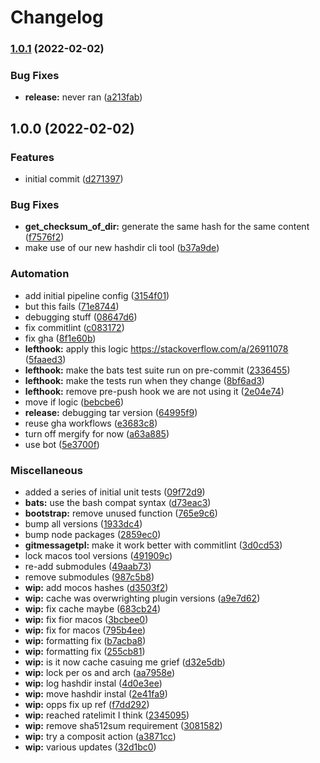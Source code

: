 # Changelog

### [1.0.1](https://github.com/brad-jones/asdf-bootstrap/compare/v1.0.0...v1.0.1) (2022-02-02)


### Bug Fixes

* **release:** never ran ([a213fab](https://github.com/brad-jones/asdf-bootstrap/commit/a213fab9666ff4fefa68fa5552d8134207ee665e))

## 1.0.0 (2022-02-02)


### Features

* initial commit ([d271397](https://github.com/brad-jones/asdf-bootstrap/commit/d2713975d1d3a97e86cac51d2789b383b7c76972))


### Bug Fixes

* **get_checksum_of_dir:** generate the same hash for the same content ([f7576f2](https://github.com/brad-jones/asdf-bootstrap/commit/f7576f20b44a36a87a96c2f00db92e24b8ea98f7))
* make use of our new hashdir cli tool ([b37a9de](https://github.com/brad-jones/asdf-bootstrap/commit/b37a9dedfe1865f74d67a769fb9a0afd2a130f71))


### Automation

* add initial pipeline config ([3154f01](https://github.com/brad-jones/asdf-bootstrap/commit/3154f01b13e7db7cc3e05f8cd181bd9ec35ab895))
* but this fails ([71e8744](https://github.com/brad-jones/asdf-bootstrap/commit/71e874433ee9d4644fdad1677bda3499756608b1))
* debugging stuff ([08647d6](https://github.com/brad-jones/asdf-bootstrap/commit/08647d6b2db90a35b924dfe1fa6e90cde83d7be9))
* fix commitlint ([c083172](https://github.com/brad-jones/asdf-bootstrap/commit/c083172eec075fbf94855f798aba756239c2c261))
* fix gha ([8f1e60b](https://github.com/brad-jones/asdf-bootstrap/commit/8f1e60b2a251c130d2d64e5c2f6ef73780b1c980))
* **lefthook:** apply this logic https://stackoverflow.com/a/26911078 ([5faaed3](https://github.com/brad-jones/asdf-bootstrap/commit/5faaed3571fae051ac5312401cb0d382fc0399d2))
* **lefthook:** make the bats test suite run on pre-commit ([2336455](https://github.com/brad-jones/asdf-bootstrap/commit/2336455e284375a00cd11c5cc0101cc7aa783e1d))
* **lefthook:** make the tests run when they change ([8bf6ad3](https://github.com/brad-jones/asdf-bootstrap/commit/8bf6ad37a7b7db87a36177bf18a23d049fe517d4))
* **lefthook:** remove pre-push hook we are not using it ([2e04e74](https://github.com/brad-jones/asdf-bootstrap/commit/2e04e747f384e2eeba0160cfee1e08433976b7be))
* move if logic ([bebcbe6](https://github.com/brad-jones/asdf-bootstrap/commit/bebcbe6ed13154cf0c717c214b1848d2b1945bc4))
* **release:** debugging tar version ([64995f9](https://github.com/brad-jones/asdf-bootstrap/commit/64995f91af3dc7ab1db60a707c56d7615a2d7805))
* reuse gha workflows ([e3683c8](https://github.com/brad-jones/asdf-bootstrap/commit/e3683c858faa7a798fc7dd97f666eecc11317aa6))
* turn off mergify for now ([a63a885](https://github.com/brad-jones/asdf-bootstrap/commit/a63a885838c1926a1aca37e6a447164edc8b5d44))
* use bot ([5e3700f](https://github.com/brad-jones/asdf-bootstrap/commit/5e3700fae94080e33dd43fdd1e51af7a53222853))


### Miscellaneous

* added a series of initial unit tests ([09f72d9](https://github.com/brad-jones/asdf-bootstrap/commit/09f72d96be5a6b9a5328177be1643533d760f844))
* **bats:** use the bash compat syntax ([d73eac3](https://github.com/brad-jones/asdf-bootstrap/commit/d73eac37f23543ea0be7b7853ae796e809e7de6f))
* **bootstrap:** remove unused function ([765e9c6](https://github.com/brad-jones/asdf-bootstrap/commit/765e9c6c161fe44846030686ca4772341b4a93d8))
* bump all versions ([1933dc4](https://github.com/brad-jones/asdf-bootstrap/commit/1933dc4f9cceaace9a3bb46930dc04f4cbe62b52))
* bump node packages ([2859ec0](https://github.com/brad-jones/asdf-bootstrap/commit/2859ec0757df296979bf6a8bdbf9a04f0c43a3be))
* **gitmessagetpl:** make it work better with commitlint ([3d0cd53](https://github.com/brad-jones/asdf-bootstrap/commit/3d0cd532c1212ecff7211cb5adfeba7f8cb854ba))
* lock macos tool versions ([491909c](https://github.com/brad-jones/asdf-bootstrap/commit/491909c3aabcfe49650e1ffd8d93a9af19279918))
* re-add submodules ([49aab73](https://github.com/brad-jones/asdf-bootstrap/commit/49aab735c4439b2356b5badb3d835157f85a9d1e))
* remove submodules ([987c5b8](https://github.com/brad-jones/asdf-bootstrap/commit/987c5b8ff462a9ff0b299692eaa81b7395caa279))
* **wip:** add mocos hashes ([d3503f2](https://github.com/brad-jones/asdf-bootstrap/commit/d3503f22ef9a2f5b376a7b26bbc23f2d3dad877c))
* **wip:** cache was overwrighting plugin versions ([a9e7d62](https://github.com/brad-jones/asdf-bootstrap/commit/a9e7d62fd0d84a2d1a575a630443a24e807c75ba))
* **wip:** fix cache maybe ([683cb24](https://github.com/brad-jones/asdf-bootstrap/commit/683cb24fd6e72d6e863ebd0c8791d906aa16f5a0))
* **wip:** fix fior macos ([3bcbee0](https://github.com/brad-jones/asdf-bootstrap/commit/3bcbee03a7769bd32855a9cdc120bb5fb2ec570f))
* **wip:** fix for macos ([795b4ee](https://github.com/brad-jones/asdf-bootstrap/commit/795b4ee430e54343b6950799377c784d8c08d947))
* **wip:** formatting fix ([b7acba8](https://github.com/brad-jones/asdf-bootstrap/commit/b7acba87686248591778f081087d3a94101dc4d5))
* **wip:** formatting fix ([255cb81](https://github.com/brad-jones/asdf-bootstrap/commit/255cb81c40f2de8b8476f662a810a7f3ee49af34))
* **wip:** is it now cache casuing me grief ([d32e5db](https://github.com/brad-jones/asdf-bootstrap/commit/d32e5dbfda3fe98f63dec2108b538f5eabbace5c))
* **wip:** lock per os and arch ([aa7958e](https://github.com/brad-jones/asdf-bootstrap/commit/aa7958e7bc000080496aab9fa82f2e35eb7148e6))
* **wip:** log hashdir instal ([4d0e3ee](https://github.com/brad-jones/asdf-bootstrap/commit/4d0e3eed2e49110e520d82ac71bc13377a2b6941))
* **wip:** move hashdir instal ([2e41fa9](https://github.com/brad-jones/asdf-bootstrap/commit/2e41fa912c4637102c4c9a0fa1609a9951d53054))
* **wip:** opps fix up ref ([f7dd292](https://github.com/brad-jones/asdf-bootstrap/commit/f7dd292af796068177a17f7b43e128360a171bbb))
* **wip:** reached ratelimit I think ([2345095](https://github.com/brad-jones/asdf-bootstrap/commit/23450956cb1b4bc941fd11423dbf4966e43d7da4))
* **wip:** remove sha512sum requirement ([3081582](https://github.com/brad-jones/asdf-bootstrap/commit/3081582d3a8f37d36c85bf6caca1c261c8c37b19))
* **wip:** try a composit action ([a3871cc](https://github.com/brad-jones/asdf-bootstrap/commit/a3871ccb034316c74a1e254d63bcc355786585f1))
* **wip:** various updates ([32d1bc0](https://github.com/brad-jones/asdf-bootstrap/commit/32d1bc0583f946eeca5e8faf56964e1271035eeb))
